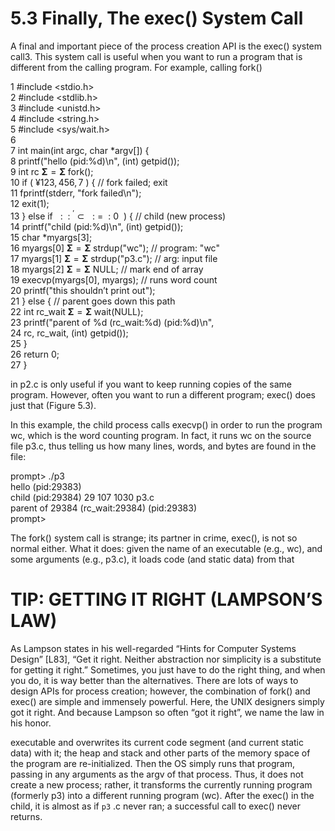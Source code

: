 # 5.3 Finally, The exec() System Call  

A final and important piece of the process creation API is the exec() system call3. This system call is useful when you want to run a program that is different from the calling program. For example, calling fork()  

1 #include <stdio.h>   
2 #include <stdlib.h>   
3 #include <unistd.h>   
4 #include <string.h>   
5 #include <sys/wait.h>   
6   
7 int main(int argc, char \*argv[]) {   
8 printf("hello (pid:%d)\n", (int) getpid());   
9 int rc $\mathbf { \Sigma } = \mathbf { \Sigma }$ fork();   
10 if ( $\yen 123,456,7$ ) { // fork failed; exit   
11 fprintf(stderr, "fork failed\n");   
12 exit(1);   
13 } else if $\mathrm { ~ \ : ~ \ : ~ } ^ { \prime } \subset \mathrm { ~ \ : ~ = ~ \ : ~ 0 ~ }$ ) { // child (new process)   
14 printf("child (pid:%d)\n", (int) getpid());   
15 char \*myargs[3];   
16 myargs[0] $\mathbf { \Sigma } = \mathbf { \Sigma }$ strdup("wc"); // program: "wc"   
17 myargs[1] $\mathbf { \Sigma } = \mathbf { \Sigma }$ strdup("p3.c"); // arg: input file   
18 myargs[2] $\mathbf { \Sigma } = \mathbf { \Sigma }$ NULL; // mark end of array   
19 execvp(myargs[0], myargs); // runs word count   
20 printf("this shouldn’t print out");   
21 } else { // parent goes down this path   
22 int rc_wait $\mathbf { \Sigma } = \mathbf { \Sigma }$ wait(NULL);   
23 printf("parent of %d (rc_wait:%d) (pid:%d)\n",   
24 rc, rc_wait, (int) getpid());   
25 }   
26 return 0;   
27 }  

in p2.c is only useful if you want to keep running copies of the same program. However, often you want to run a different program; exec() does just that (Figure 5.3).  

In this example, the child process calls execvp() in order to run the program wc, which is the word counting program. In fact, it runs wc on the source file p3.c, thus telling us how many lines, words, and bytes are found in the file:  

prompt> ./p3   
hello (pid:29383)   
child (pid:29384) 29 107 1030 p3.c   
parent of 29384 (rc_wait:29384) (pid:29383)   
prompt>  

The fork() system call is strange; its partner in crime, exec(), is not so normal either. What it does: given the name of an executable (e.g., wc), and some arguments (e.g., p3.c), it loads code (and static data) from that  

# TIP: GETTING IT RIGHT (LAMPSON’S LAW)  

As Lampson states in his well-regarded “Hints for Computer Systems Design” [L83], “Get it right. Neither abstraction nor simplicity is a substitute for getting it right.” Sometimes, you just have to do the right thing, and when you do, it is way better than the alternatives. There are lots of ways to design APIs for process creation; however, the combination of fork() and exec() are simple and immensely powerful. Here, the UNIX designers simply got it right. And because Lampson so often “got it right”, we name the law in his honor.  

executable and overwrites its current code segment (and current static data) with it; the heap and stack and other parts of the memory space of the program are re-initialized. Then the OS simply runs that program, passing in any arguments as the argv of that process. Thus, it does not create a new process; rather, it transforms the currently running program (formerly p3) into a different running program (wc). After the exec() in the child, it is almost as if $\mathtt { p 3 }$ .c never ran; a successful call to exec() never returns.  


